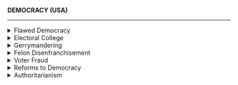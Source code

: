 **DEMOCRACY (USA)**

------------

</details>
<details markdown="1">
<summary>Flawed Democracy</summary>

# **Flawed Democracy**
- [EIU Index 18](http://www.eiu.com/topic/democracy-index)
  - America’s position among other nations -- it doesn’t even make the top ten
  - [Some reasons for this](https://www.commondreams.org/news/2019/01/11/united-states-doesnt-even-make-top-20-global-democracy-index):
    - *“Most of the major policy actions in 2018—including the escalation of the trade war with China; diplomatic engagement with North Korea; and extensive deregulation of the energy, mining, and automotive industries—have not required congressional approval. Moreover, [President Donald] Trump has repeatedly called into question the independence and competence of the U.S. judicial system with regard to the ongoing federal investigation, led by Robert Mueller, into potential ties between Mr. Trump's presidential campaign and Russia, and various courts' efforts to block some of his policy orders, particularly regarding immigration. Although we expect the U.S. system of checks and balances to remain intact, this internal conflict risks further undermining public confidence in institutions. As a result, the score for political culture declined in the 2018 index.”*

- [https://faculty.wcas.northwestern.edu/~jnd260/cab/CAB2012%20-%20Page1.pdf](https://faculty.wcas.northwestern.edu/~jnd260/cab/CAB2012%20-%20Page1.pdf)

- [https://www.pewtrusts.org/~/media/legacy/uploadedfiles/pcs_assets/2012/pewupgradingvoterregistrationpdf.pdf](https://www.pewtrusts.org/~/media/legacy/uploadedfiles/pcs_assets/2012/pewupgradingvoterregistrationpdf.pdf)
  - Ballots and the sort are pretty screwed rn
    - Approximately 24 million—one of every eight—voter registrations in the United States are no longer valid or are significantly inaccurate.
    - More than 1.8 million deceased individuals are listed as voters.
    - Approximately 2.75 million people have registrations in more than one state.
  - Even though voter fraud in america isn’t a big deal, these flaws still expose it to voter fraud and need to be dealt with

- [https://www.aclu.org/sites/default/files/field_document/aclu_voter_id_fact_sheet_-_final.pdf](https://www.aclu.org/sites/default/files/field_document/aclu_voter_id_fact_sheet_-_final.pdf)

------------

</details>
<details markdown="1">
<summary>Electoral College</summary>

# **Electoral College**
**The EC distorts the popular vote, discourages voters in non-swing states, and has maintained net unpopularity among Americans over time.**

- [[VIDEO] The Trouble with the Electoral College](https://www.youtube.com/watch?v=7wC42HgLA4k) by [CGP Grey](https://www.youtube.com/user/CGPGrey)
  - Even in a 2-party race, **a presidential candidate can win the electoral college system with just 22% of the popular vote**
  - Electoral college does not shift candidates’ focus to smaller states, but rather to swing states ([useful graphic for this point](https://en.wikipedia.org/wiki/File:2004CampaignAttention_\(edit\).png))

- [\[Think Piece\] Brookings: Nivola 05](https://web.archive.org/web/20080820060557/http://www.brookings.edu/papers/2005/01politics_nivola.aspx)
  - **Electoral college discourages non-battleground state voters from going out to vote** - “*Overall, the percentage of voters who participated in last fall's election was almost 5 percent higher than the turnout in 2000. Yet, most of the increase was limited to the battleground states. **Because the electoral college has effectively narrowed elections like the last one to a quadrennial contest for the votes of a relatively small number of states, people elsewhere are likely to feel that their votes don't matter.***”

- [Polling compilation by nationalpopularvote.com](https://www.nationalpopularvote.com/polls)
  - In basically **EVERY STATE** during the Obama years, **over 70% of people** support a national popular vote system
  - Broad support for a popular vote system has existed for decades

- [Pew Research Center](https://www.pewresearch.org/fact-tank/2020/03/13/a-majority-of-americans-continue-to-favor-replacing-electoral-college-with-a-nationwide-popular-vote/)
  - Nationally, ~60% of Americans have consistently opposed the EC in favor for a popular vote system
  - **EC support among Republicans spiked in 2016 when a Republican won the presidency via EC** but doesn’t get the popular vote, suggesting they care a lot about the power the EC grants their party

- State borders are kind of arbitrary but have a big impact on election results [https://khayeswilson.medium.com/the-best-maps-from-redraw-the-states-538861cc44ed](https://khayeswilson.medium.com/the-best-maps-from-redraw-the-states-538861cc44ed)

- [https://time.com/5863481/supreme-court-faithless-electors-electoral-college/](https://time.com/5863481/supreme-court-faithless-electors-electoral-college/)

- [https://www.brookings.edu/wp-content/uploads/2019/10/Big-Ideas_West_Electoral-College.pdf](https://www.brookings.edu/wp-content/uploads/2019/10/Big-Ideas_West_Electoral-College.pdf)

## Common Myths Rebutted:

This [webpage](https://www.nationalpopularvote.com/answering-myths) provides a far more detailed rebuttal to pro-EC points, so give it a look! A lot of points made here are also made on this other [webpage](https://rationalwiki.org/wiki/United_States_Electoral_College), which you can go back to for easier reference.

### **1. "Without an electoral college system, candidates would just pander to the biggest cities and biggest states while completely ignoring smaller states and rural areas. With the EC, people in small, flyover states will not be disenfranchised and will have more of a say on the national stage.**

If you entirely win over every single voter of the top 10 biggest cities, you’ve only won 8% of the popular vote - far from enough to win an election. Even adding on a 100% win for every single one of the next 90 biggest cities, you’ve still only reached 19% of the whole population - again, nowhere close enough to win an election. This means that if a candidate appealed ONLY to the interests of big cities, they would lose in a landslide every time to a candidate with the popular vote. ([source](https://www.youtube.com/watch?v=7wC42HgLA4k))

Smaller states are already ignored with the EC, [with the focus instead being on swing states](https://www.fairvote.org/yet-again-just-three-states-draw-the-majority-of-campaign-attention-presidential-tracker-update-october-17-201). This isn’t surprising, either - in a system where some states are safely in the hands of a campaign while other states are up for grabs, campaigns gain more electoral votes by focusing on states which are easier to grab for themselves rather than trying to snatch a safe state from the hands of the opposing campaign. This bears out in the data, too - [in 2004](https://en.wikipedia.org/wiki/File:2004CampaignAttention_\(edit\).png), the last 5 weeks of campaigning was spent in a select few swing states. Similar results came out of 2008, [2012](https://www.fairvote.org/fairvote-maps-the-2012-presidential-campaign), and in [2016](https://docs.google.com/spreadsheets/d/14Lxw0vc4YBUwQ8cZouyewZvOGg6PyzS2mArWNe3iJcY/edit%23gid=0) (some analysis of the 2016 data [here](https://theweek.com/articles/840362/electoral-college-doesnt-benefit-small-states-what-does-even-dumber)).

This is essentially advocating for affirmative action for smaller states, which should be especially concerning to people who usually put out anti-affirmative action arguments: conservatives.

If you don’t want some people in California deciding life for Wyomingans that’s fine, that’s a reasonable position to have - but the EC doesn’t really fix this so much as it pushes the situation closer to being flipped - Wyoming’s chosen candidate deciding life for Californians. A better way to stop this cross-regional influence would be to localize most power, so that the local governments and state government of Wyoming has more say over its own policy than the federal government does.

### **2. "Democracy, aka mob rule, is bad. The EC is not based in democracy, though."**

The EC is still based on a democratic vote, the only real difference being that the EC skews the democratic vote based on what state you live in. By this point, it’s more likely that you have a problem with democratic voting than you do with specific implementations of it.

There are literally thousands of examples of democracy being successful within the US, primarily in the form of mayors, governors, and so on. If you extend that back historically, you’ll get hundreds of thousands of examples to choose from - and that’s just within the US. These local or state governments haven’t collapsed or been hindered by a popular vote being used there, as far as we can tell. By and large, we see the same play out across [the overwhelming majority of countries in the world, which elect their head of state via national popular vote](https://commons.wikimedia.org/wiki/File:Electoral_systems_for_heads_of_state_map.svg), rather than via an electoral college or equivalent. The countries that do have political, economic, etc unrest would likely not see their problems resolved by replacing their national popular vote system with an electoral college.

A bare majority still usually has an advantage in EC - usually the person with the most votes also wins the EC. If your intention is to prevent the mob of the majority from tyrannizing the minority, the EC is a horrible solution.
- Keep in mind that this doesn’t invalidate the movement to remove the EC, though - the process by which a president is chosen is very important, and even one election in which the popular vote and EC diverge will still matter a lot for the country’s future. For example, Donald Trump’s court appointees [will likely reshape federal courts for decades](https://www.theguardian.com/us-news/2019/mar/10/trump-legacy-conservative-judges-district-courts), despite him only being a one-term president. [You could also argue that wrong winner elections aren’t as rare as you might think](https://www.nationalpopularvote.com/section_9.3) and will likely be more common as elections since the 1980s have been pretty close races.

### **3. "Without the EC, what you’re essentially left with is ‘two wolves and a lamb deciding what to eat for dinner’. Non-EC democracy makes it much easier to oppress the minority vote, while the EC prevents the majority from tyrannizing the minority."**

Knowing how the EC can allow the candidate with the most votes to lose, this metaphor applied to the EC could very well be ‘one wolf and two lambs deciding what to eat for dinner’ with the wolf, not the lambs, having the final say. The minority - in this case, the wolf - would have more of a say than the lambs. Even if you fully accept that there’s a problem with tyranny of the majority, you still have to admit that the electoral college sometimes replaces tyranny by majority with tyranny by minority ([and that ‘sometimes’ is getting more likely to happen given because close elections have been more common as of late](https://www.nationalpopularvote.com/section_9.3)). As it turns out, the criticisms made of “tyranny of the majority” can usually be more strongly pushed against “tyranny of the minority”.

A bare majority still usually has an advantage in EC - usually the person with the most votes also wins the EC. If your intention is to prevent the majority from tyrannizing the minority, the EC is a horrible solution.
 - Keep in mind that this doesn’t invalidate the movement to remove the EC, though - the process by which a president is chosen is very important, and even one election in which the popular vote and EC diverge will still matter a lot for the country’s future. For example, Donald Trump’s court appointees [will likely reshape federal courts for decades](https://www.theguardian.com/us-news/2019/mar/10/trump-legacy-conservative-judges-district-courts), despite him only being a one-term president. [You could also argue that wrong winner elections aren’t as rare as you might think](https://www.nationalpopularvote.com/section_9.3) and will likely be more common as elections since the 1980s have been pretty close races.

**Regarding racial discrimination/suppression:**
- The EC wasn’t implemented with the foresight of knowing where minorities would be located nowadays; its method of designating power does not keep racial, ethnic, class, etc. minorities in mind whatsoever. It’s simply blind to those aspects of the population’s makeup.
  - Even if the EC was originally designed to protect a certain minority group, there’s no good reason for the designers to assume that it would still protect that certain minority group today. They can’t just predict the demographic makeup and geographic distribution of the US 350 years into the future.
- The EC also doesn’t have any mechanism built into it which is able to specifically target candidates with bad or oppressive policies - all it really does is weigh your vote differently based on what state you live in. If a majority of electoral votes are cast in favor of someone with really bad and oppressive policies, that’s that.

### **4. "The EC system is fine because swing states change and they change often."**

The fact that swing states change shouldn't be used to dismiss the broader populace in favor of those who happen to live in swing states in a particular year.

The correlation between expected swing states and voter turnout is rather strong, suggesting that [voters who are not in swing states are still discouraged from voting](https://www.npr.org/2016/11/26/503170280/charts-is-the-electoral-college-dragging-down-voter-turnout-in-your-state) as they feel that their vote counts less. This depression could be explained by other things which are also related to the electoral college, e.g. where campaigns choose to focus on getting the vote out.

### **5. "The EC makes it harder to steal elections. In EC, votes have to be stolen in certain places at certain times, whereas the popular vote system makes them stealable no matter where you are."**

By using this argument, you kind of accidentally admit that your vote only really matters if it’s cast in a swing state. Your argument would assume that fraud doesn't matter if it's cast in a safe state but that it would matter in a swing state.

Under the EC, it usually takes fewer votes to flip a few strategic states than it takes to flip the popular vote - [the outcome of a state election hinging on 10,000 votes is around 4% vs 0.1% in a national popular election](https://www.bloomberg.com/opinion/articles/2020-10-31/what-are-the-odds-of-a-disputed-election-higher-than-they-should-be) - and keep in mind that 4% applies to each state individually, rather than the national election as a whole. In this way, the EC actually makes voter fraud more dangerous than it would be under the NPV.

In recent times, the margins needed to flip individual states (and thus the election) have been pretty close. Every single time, it comes in contrast with the much larger margin that would be needed to flip the national popular vote.
- In 2000, it would have taken 537 votes in Florida to flip the whole election’s result, as opposed to several hundred thousand votes which would have been needed to flip the national popular vote.
- In 2004, you would have had to flip around 50,000 votes in the single state of Ohio to change the result of the entire 2004 election in favor of John Kerry, who lost the popular vote by over 3 million votes. Note that in this particular instance, the EC would have benefitted a democrat, not a republican.
- In 2016, it would have taken less than 100,000 votes distributed across PA, WI, and MI to change the election outcome, rather than nearly 3 million votes to change the popular vote count.

This assumes that voter fraud is a big issue in the first place, which it isn’t really at this point. And no, the EC is not the reason why voter fraud is no big deal.

### **6. "The founding fathers were wary of pure democracy, and didn’t want to see it in America. The founding fathers are very smart and wise, so it’s best that we keep with their original system and avoid making changes."**

If we’re using the standards set by the founding fathers as the ultimate guide for our country simply because the founding fathers proposed it, we should also embrace stuff like disenfranchising women and minorities, slavery should maybe be legalized, and we should have only property-owning white men vote. However, our country has evolved and moved more towards fulfilling beliefs of equality and democracy over time, and in the process we’ve worked towards the abolition of slavery, the granting of more rights to women, and overall a more egalitarian society. Sure, the founding fathers set up a good system to start with, but their word is by no means the final say on the subject (again, it wasn't and still isn't a static system).

Keep in mind that treating the founding fathers as some sort of monolith in their beliefs is dumb, especially considering that there’s nuance even to the beliefs of individual founders. This is true for issues like slavery for instance, where many of them (not all) owned slaves and took few meaningful steps to end the practice, yet most of these people (not all) still opposed the practice. You can’t just take this info as an indication that the founding fathers as a whole liked or disliked slavery - there’s too much nuance for that. For stuff regarding the founding fathers as a whole group, there’s way more nuance than people like to admit, especially when they want to use it for a talking point about how “this important group supported [thing I like].”

Also, the EC, as well as America’s voting system in general, has not been a static system - even when the founding fathers were still alive and had considerable influence. This means that the founding fathers themselves recognized that the original system wasn’t perfect and that changes would sometimes be needed. To name a few examples of changes that happened:
- For over half a century in the US, many states simply did not hold a vote for the general populace and instead just had their electors cast electoral votes. In the [1788-9 presidential election](https://en.wikipedia.org/wiki/File:PresidentialCounty1788Colorbrewer.gif) only Pennsylvania and Maryland had a vote, most states didn’t have a vote until [1824](https://commons.wikimedia.org/wiki/File:PresidentialCounty1824Colorbrewer.png), and a couple states like South Carolina went on without a vote [for even longer](https://commons.wikimedia.org/wiki/File:PresidentialCounty1848Colorbrewer.gif). Modern proponents of the EC don’t advocate for getting rid of statewide-votes, even though the country started out with very few state-wide votes.
- In 1870, the original [Three-fifths Compromise](https://en.wikipedia.org/wiki/Three-fifths_Compromise) was abandoned in favor of granting black people full suffrage via the [15th Amendment](https://en.wikipedia.org/wiki/Fifteenth_Amendment_to_the_United_States_Constitution). Modern proponents of the EC don’t advocate for going back to the original system in this regard, even though it was a system reached by the founding fathers themselves.
- After the 1800 election (just 4 elections into the country’s history), the [12th Amendment](https://en.wikipedia.org/wiki/Twelfth_Amendment_to_the_United_States_Constitution) was passed which directly altered the way that electors were able to cast their votes. This forced electors to cast one vote for president and one for vice president, rather than be able to cast both votes for just president or just vice president. More context about the 12th amendment is provided [here](https://uselectionatlas.org/INFORMATION/INFORMATION/electcollege_history.php).

### **7. "The smaller states literally provide food for the bigger states. They play an invaluable role in the economy, so they should have an outsized share of the vote in elections like what the EC gives them."**

Farmland isn't just a small state thing - many big states like California and Illinois have a lot of farmland, yet are both large states. Why should Illinois and California, which have a lot of farmland and a sizable rural population, have to suffer because other states are the same except smaller?

There's a number of indicators that show small, rural counties fare worse economically. For example, big and urban places [tend to pay more into the federal government than they take out](https://external-preview.redd.it/eBuDrkIah9UKDtvsoHAnV4YTZZN1oXJaVGE6lVlDPIk.jpg?auto=webp&s=485d0bd0dae95fd484260666885290310f666dd1) while smaller, more rural places are the opposite. More urban, Biden-voting counties [make up a solid majority of the country’s economic output](https://www.brookings.edu/blog/the-avenue/2020/11/09/biden-voting-counties-equal-70-of-americas-economy-what-does-this-mean-for-the-nations-political-economic-divide/) even though Trump won more counties overall - including most small, rural counties. However, nobody uses stuff like this to argue that people in small, rural counties should have a disproportionately small say in elections.

Most states are a mix of farmland and cities - SC, PA, NC, OH, AL, TN, NY, KS, NE, and so on. Some of these states are big (OH, NY, NC) and some are small (KS, NE). The idea that most states are either “all urban” or “all rural”, which is somewhat implied with the claim, is just false.

------------

</details>
<details markdown="1">
<summary>Gerrymandering</summary>

# **Gerrymandering**
- [Committee for Economic Development 18](https://www.ced.org/reports/solving-the-problem-of-partisan-gerrymandering%23section4)
  - “An analysis of districting plans conducted by [Professor Simon Jackman of Stanford University](https://campaignlegal.org/sites/default/files/Jackman-WHITFORD%20V.%20NICHOL-Report_0.pdf), which encompassed 786 state legislative elections in 41 states in the period from 1972–2014, found that the maps approved in the most recent redistricting cycle exhibited some of the worst partisan asymmetries at both the congressional and state level in the past 40 years.”
    - For instance, despite Republicans only winning 48.6% of the votes in the 2012 Wisconsin elections, they were still able to win 60 out of 99 state legislature seats because of the redistricting plan they implemented.
  - “According to an analysis of the 2016 US House races by the [Associated Press](https://apnews.com/fa6478e10cda4e9cbd75380e705bd380/Analysis-indicates-partisan-gerrymandering-has-benefited-GOP), the Republicans gained as many as 22 additional US House seats as compared to the average vote share in congressional districts due to the partisan advantage achieved through the districting process.”

- [Legal Defense and Education Fund 18](https://www.naacpldf.org/case-issue/prison-based-gerrymandering-reform/)
  - “Prison-based gerrymandering” occurs where state and local governments count the number of incarcerated citizens to inflate the population count to receive more districts, despite the incarcerated citizens not being able to vote; such a practice violates the notion of “one person, once vote”
  - Disproportionately harms communities of color, as African-Americans represent 41.3% of our prison population
  - Rural communities also use their incarcerated population to increase their political influence, as they only make up 20% of the U.S. population, but host 40% of all incarcerated persons. Additionally, states with predominantly rural areas are more likely to deny incarcerated persons voting rights.

------------

</details>
<details markdown="1">
<summary>Felon Disenfranchisement</summary>

# **Felon Disenfranchisement**

- [Sentencing Project 2016](https://www.sentencingproject.org/publications/6-million-lost-voters-state-level-estimates-felony-disenfranchisement-2016/)
  - 6.1 million Americans cannot vote because of a felony conviction

- [Uggen and Manza 2002](https://www.jstor.org/stable/3088970)
  - Expanding suffrage to felons would have reversed the results of as many as seven senate races and at least one presidential election.
    - “Assuming that Democrats who might have been elected in the absence of felon disenfranchisement had held their seats as long as the Republicans who narrowly defeated them, we estimate that the Democratic Party would have gained parity in 1984 and held majority control of the U.S. Senate from 1986 to [2002].”
    - Bush’s victory in 2000 against Al Gore would have been reversed as well
    - “Disenfranchised felons and ex-felons currently make up 2.28 percent of the voting-age population”; “because the margin of victory in 3 of the last 10 presidential elections has been 1.1 percent of the voting-age population or less, felon disenfranchisement could be a decisive factor in future presidential races.”

------------

</details>
<details markdown="1">
<summary>Voter Fraud</summary>

# **Voter Fraud**
- [https://scholars.org/sites/scholars/files/ssn_key_findings_minnite_on_the_myth_of_voter_fraud.pdf](https://scholars.org/sites/scholars/files/ssn_key_findings_minnite_on_the_myth_of_voter_fraud.pdf)

- [https://www.brennancenter.org/sites/default/files/2019-08/Report_Truth-About-Voter-Fraud.pdf](https://www.brennancenter.org/sites/default/files/2019-08/Report_Truth-About-Voter-Fraud.pdf)

- 2012 national election: [https://www.liebertpub.com/doi/10.1089/elj.2013.0231](https://www.liebertpub.com/doi/10.1089/elj.2013.0231)

- Trump’s claims of millions of illegal votes in 2016 was dismissed by strong trump supporters like lindsey graham: [https://thehill.com/homenews/administration/315895-wh-trump-believes-millions-voted-illegally](https://thehill.com/homenews/administration/315895-wh-trump-believes-millions-voted-illegally)

- Trump’s voter fraud commission failed to find widespread voter fraud in 2016 election: [https://apnews.com/f5f6a73b2af546ee97816bb35e82c18d/Report:-Trump-commission-did-not-find-widespread-voter-fraud](https://apnews.com/f5f6a73b2af546ee97816bb35e82c18d/Report:-Trump-commission-did-not-find-widespread-voter-fraud)
  - Kinda weak point because the commission only met twice and got bombarded with lawsuits

- [https://votingrights.news21.com/interactive/election-fraud-database/index.html](https://votingrights.news21.com/interactive/election-fraud-database/index.html)
  - Big analysis of voter fraud from 2000-2012, didn’t find a lot of it

- [https://www.brennancenter.org/sites/default/files/analysis/Briefing_Memo_Debunking_Voter_Fraud_Myth.pdf](https://www.brennancenter.org/sites/default/files/analysis/Briefing_Memo_Debunking_Voter_Fraud_Myth.pdf) **big compilation of sources** basically saying “voter fraud is miniscule lol”

- [https://threadreaderapp.com/thread/1324435797374808066.html](https://threadreaderapp.com/thread/1324435797374808066.html) big twitter thread responding to some of the more common myths about 2020 voter fraud, irregularities, etc

------------

</details>
<details markdown="1">
<summary>Reforms to Democracy</summary>

# **Reforms to Democracy**
**[This doc](https://docs.google.com/document/d/1a1xEn2NCXCPOoFWxYZD0Bc6TZrJgpcQTsj6Rp19gdDk/edit) includes much more on the subject and is definitely worth a look.**

- Compulsory voting
  - [https://projects.iq.harvard.edu/files/westminster_model_democracy/files/fowler_compulsoryvoting.pdf](https://projects.iq.harvard.edu/files/westminster_model_democracy/files/fowler_compulsoryvoting.pdf) 

  - [https://www.researchgate.net/publication/248874800_Why_Compulsory_Voting_Can_Enhance_Democracy](https://www.researchgate.net/publication/248874800_Why_Compulsory_Voting_Can_Enhance_Democracy)

  - [http://archive.unu.edu/unupress/sample-chapters/full_participation_web.pdf](http://archive.unu.edu/unupress/sample-chapters/full_participation_web.pdf) 

------------

</details>
<details markdown="1">
<summary>Authoritarianism</summary>

# **Authoritarianism**
**Despite common belief, authoritarian and autocratic states fare poorly on economic indicators**

- [Rizio et al. 19](https://www.sciencedirect.com/science/article/pii/S1048984317308093?via%3Dihub%23!) [(cited)](https://qz.com/1688397/data-proves-it-authoritarian-leaders-are-bad-for-the-economy/)
  - Analyzed the governments of 133 countries between 1858 to 2010
  - Found that autocrats were either damaging or inconsequential for the economy of their countries.

- [https://www.nber.org/papers/w20004.pdf](https://www.nber.org/papers/w20004.pdf)

- [https://journals.sagepub.com/doi/abs/10.1177/0022002795039001001](https://journals.sagepub.com/doi/abs/10.1177/0022002795039001001)

</details>
